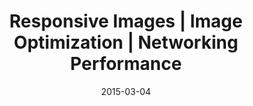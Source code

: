 ---
layout: resource
title:  "Responsive Images | Image Optimization | Networking Performance"
date:   2015-03-04
categories: Networking-Performance Best-Practices Image-Optimizations
body-class: no-sidebar
---